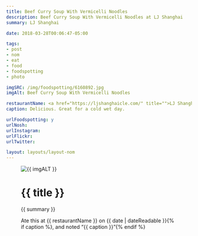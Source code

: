 ```yaml
---
title: Beef Curry Soup With Vermicelli Noodles
description: Beef Curry Soup With Vermicelli Noodles at LJ Shanghai
summary: LJ Shanghai

date: 2018-03-28T00:06:47-05:00

tags:
- post
- nom
- eat
- food
- foodspotting
- photo

imgSRC: /img/foodspotting/6160892.jpg
imgAlt: Beef Curry Soup With Vermicelli Noodles

restaurantName: <a href="https://ljshanghaicle.com/" title="">LJ Shanghai</a>
caption: Delicious. Great for a cold wet day.

urlFoodspotting: y
urlNosh:
urlInstagram:
urlFlickr:
urlTwitter:

layout: layouts/layout-nom
---
```

<figure class="nom">
	<img class="u-photo img-border" src="{{ imgSRC }}" alt="{{ imgALT }}">
	<figcaption>
		<h1 class="title p-name">{{ title }}</h1>
		<p class="summary">{{ summary }}</p>
		<p>Ate this at {{ restaurantName }} on <time class="dt-published" datetime="{{ date | dateIso }}">{{ date | dateReadable }}</time>{% if caption %}, and noted <q class="caption">{{ caption }}</q>{% endif %}
	</figcaption>
</figure>
